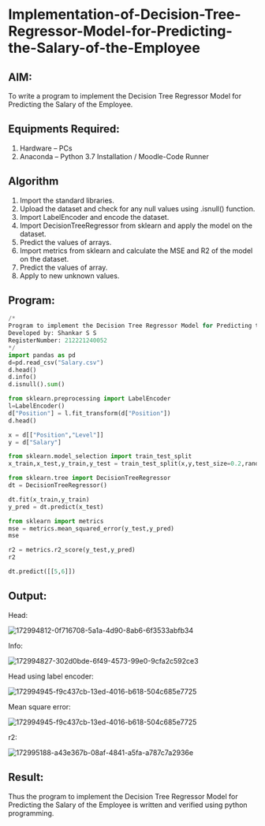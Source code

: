 # Implementation-of-Decision-Tree-Regressor-Model-for-Predicting-the-Salary-of-the-Employee

## AIM:
To write a program to implement the Decision Tree Regressor Model for Predicting the Salary of the Employee.

## Equipments Required:
1. Hardware – PCs
2. Anaconda – Python 3.7 Installation / Moodle-Code Runner

## Algorithm
1. Import the standard libraries.
2. Upload the dataset and check for any null values using .isnull() function.
3. Import LabelEncoder and encode the dataset.
4. Import DecisionTreeRegressor from sklearn and apply the model on the dataset.
5. Predict the values of arrays.
6. Import metrics from sklearn and calculate the MSE and R2 of the model on the dataset.
7. Predict the values of array.
8. Apply to new unknown values.

## Program:
```Python 
/*
Program to implement the Decision Tree Regressor Model for Predicting the Salary of the Employee.
Developed by: Shankar S S 
RegisterNumber: 212221240052  
*/
import pandas as pd
d=pd.read_csv("Salary.csv")
d.head()
d.info()
d.isnull().sum()

from sklearn.preprocessing import LabelEncoder
l=LabelEncoder()
d["Position"] = l.fit_transform(d["Position"])
d.head()

x = d[["Position","Level"]]
y = d["Salary"]

from sklearn.model_selection import train_test_split
x_train,x_test,y_train,y_test = train_test_split(x,y,test_size=0.2,random_state=2)

from sklearn.tree import DecisionTreeRegressor
dt = DecisionTreeRegressor()

dt.fit(x_train,y_train)
y_pred = dt.predict(x_test)

from sklearn import metrics
mse = metrics.mean_squared_error(y_test,y_pred)
mse

r2 = metrics.r2_score(y_test,y_pred)
r2

dt.predict([[5,6]])

```

## Output:
Head:

![172994812-0f716708-5a1a-4d90-8ab6-6f3533abfb34](https://user-images.githubusercontent.com/93978702/173190617-44661f46-ae9a-4672-a2b8-58ec1b67acfc.jpg)

Info:

![172994827-302d0bde-6f49-4573-99e0-9cfa2c592ce3](https://user-images.githubusercontent.com/93978702/173190624-693a277f-977d-4300-8331-db1ac0cdd6cc.jpg)

Head using label encoder:

![172994945-f9c437cb-13ed-4016-b618-504c685e7725](https://user-images.githubusercontent.com/93978702/173190679-bb3d3aac-7a49-4f65-9b6a-e7ad5a5b598b.jpg)

Mean square error:

![172994945-f9c437cb-13ed-4016-b618-504c685e7725](https://user-images.githubusercontent.com/93978702/173190718-db1679bc-e8d2-4a77-b9c2-250345d659ed.jpg)


r2:

![172995188-a43e367b-08af-4841-a5fa-a787c7a2936e](https://user-images.githubusercontent.com/93978702/173190691-50aba3c7-59ad-40d6-a73a-ee9264532143.jpg)

## Result:
Thus the program to implement the Decision Tree Regressor Model for Predicting the Salary of the Employee is written and verified using python programming.
